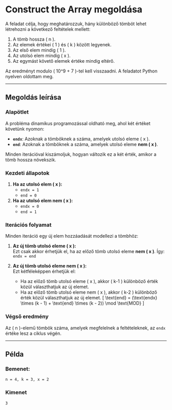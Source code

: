 # Construct the Array megoldása

A feladat célja, hogy meghatározzuk, hány különböző tömböt lehet létrehozni a következő feltételek mellett:
1. A tömb hossza \( n \).
2. Az elemek értékei \( 1 \) és \( k \) között legyenek.
3. Az első elem mindig \( 1 \).
4. Az utolsó elem mindig \( x \).
5. Az egymást követő elemek értéke mindig eltérő.

Az eredményt modulo \( 10^9 + 7 \)-tel kell visszaadni.
A feladatot Python nyelven oldottam meg.

---

## Megoldás leírása

### Alapötlet
A probléma dinamikus programozással oldható meg, ahol két értéket követünk nyomon:
- **`endx`**: Azoknak a tömböknek a száma, amelyek utolsó eleme \( x \).
- **`end`**: Azoknak a tömböknek a száma, amelyek utolsó eleme **nem \( x \)**.

Minden iterációval kiszámoljuk, hogyan változik ez a két érték, amikor a tömb hossza növekszik.

### Kezdeti állapotok
1. **Ha az utolsó elem \( x \):**
   - `endx = 1`
   - `end = 0`
2. **Ha az utolsó elem nem \( x \):**
   - `endx = 0`
   - `end = 1`

### Iterációs folyamat
Minden iteráció egy új elem hozzáadását modellezi a tömbhöz:
1. **Az új tömb utolsó eleme \( x \):**  
   Ezt csak akkor érhetjük el, ha az előző tömb utolsó eleme **nem \( x \)**. Így: `endx = end`


2. **Az új tömb utolsó eleme nem \( x \):**  
   Ezt kétféleképpen érhetjük el:
   - Ha az előző tömb utolsó eleme \( x \), akkor \( k-1 \) különböző érték közül választhatjuk az új elemet.
   - Ha az előző tömb utolsó eleme nem \( x \), akkor \( k-2 \) különböző érték közül választhatjuk az új elemet.
\[
\text{end} = (\text{endx} \times (k - 1) + \text{end} \times (k - 2)) \mod \text{MOD}
\]



### Végső eredmény
Az \( n \)-elemű tömbök száma, amelyek megfelelnek a feltételeknek, az `endx` értéke lesz a ciklus végén.

---

## Példa

### Bemenet:

```plaintext
n = 4, k = 3, x = 2
```

### Kimenet

```plaintext
3
```
